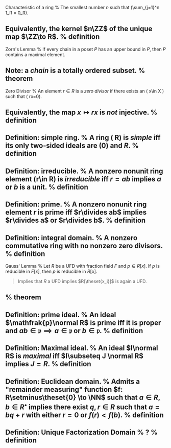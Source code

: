 Characteristic of a ring
%
The smallest number $n$ such that \(\sum_{j=1}^n 1_R = 0_R\).

Equivalently, the kernel $n\ZZ$ of the unique map $\ZZ\to R$.
%
definition
---

Zorn's Lemma
%
If every chain in a poset $P$ has an upper bound in $P$, then $P$ contains a maximal element.

Note: a *chain* is a totally ordered subset.
%
theorem
---

Zero Divisor
%
An element $r\in R$ is a *zero divisor* if there exists an \( x\in X \) such that \( rx=0\).

Equivalently, the map $x\mapsto rx$ is *not* injective.
%
definition
---

Definition: simple ring.
%
A ring \( R\) is *simple* iff its only two-sided ideals are $(0)$ and $R$.
%
definition
---

Definition: irreducible.
%
A nonzero nonunit ring element \(r\in R\) is *irreducible* iff $r=ab$ implies $a$ or $b$ is a unit.
%
definition
---


Definition: prime.
%
A nonzero nonunit ring element $r$ is prime iff $r\divides ab$ implies $r\divides a$ or $r\divides b$.
%
definition
---

Definition: integral domain.
%
A nonzero commutative ring with no nonzero zero divisors.
%
definition
---

Gauss' Lemma
%
Let $R$ be a UFD with fraction field $F$ and $p \in R[x]$.
If $p$ is reducible in $F[x]$, then $p$ is reducible in $R[x]$.

> Implies that $R$ a UFD implies $R[\theset{x_i}]$ is again a UFD.

%
theorem
---

Definition: prime ideal.
%
An ideal $\mathfrak{p}\normal R$ is prime iff it is proper and $ab\in \mathfrak{p} \implies a\in \mathfrak{p}$ or $b\in \mathfrak{p}$.
%
definition
---

Definition: Maximal ideal.
%
An ideal $I\normal R$ is *maximal* iff $I\subseteq J \normal R$ implies $J=R$.
%
definition
---

Definition: Euclidean domain.
%
Admits a "remainder measuring" function $f: R\setminus\theset{0} \to \NN$ such that $a\in R, b\in R^\bullet$ implies there exist $q, r\in R$ such that $a = bq + r$ with either $r=0$ or $f(r) < f(b)$.
%
definition
---

Definition: Unique Factorization Domain
%
?
%
definition
---


